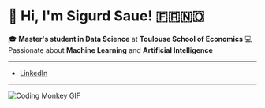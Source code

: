 # 👋 Hi, I'm **Sigurd Saue**! 🇫🇷🇳🇴

🎓 **Master's student in Data Science** at **Toulouse School of Economics**
💻 Passionate about **Machine Learning** and **Artificial Intelligence**

---

- [LinkedIn](https://www.linkedin.com/in/sigurd-saue-197243207/)


---

![Coding Monkey GIF](https://media.giphy.com/media/JqmupuTVZYaQX5s094/giphy.gif)
